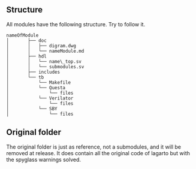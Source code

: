Structure
---------------

All modules have the following structure.
Try to follow it.
```
nameOfModule
│       ├── doc
│       │   ├── digram.dwg
│       │   └── nameModule.md
│       ├── hdl
│       │   └── name\_top.sv
│       │   └── submodules.sv
│       ├── includes
│       └── tb
│           └── Makefile
│           └── Questa
│               └── files
│           └── Verilator
│               └── files
│           └── SBY
│               └── files
   ```         
Original folder
---------------

The original folder is just as reference, not a submodules, and it will be
removed at release. It does contain all the original code of lagarto but with
the spyglass warnings solved.
